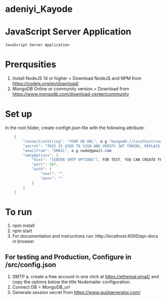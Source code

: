 # adeniyi_Kayode
# JavaScript Server Application  
    
    JavaScript Server Application

# Prerqusities
 1. Install NodeJS 14 or higher = Download NodeJS and NPM from https://nodejs.org/en/download/
 2. MongoDB Online or community version = Download from https://www.mongodb.com/download-center/community

# Set up
  In the root folder, 
    create configh.json file with the following attribute:

```csharp
    {
        "connectionString": "YOUR DB URL", e.g "mongodb://localhost/node-mongo-api"
        "secret": "THIS IS USED TO SIGN AND VERIFY JWT TOKENS, REPLACE IT WITH YOUR OWN SECRET, IT CAN BE ANY STRING"
        "emailFrom": "EMAIL", e.g node@gmail.com
        "smtpOptions": {
            "host": "[ENTER SMTP OPTIONS"], FOR TEST, YOU CAN CREATE FREE TEST ACCOUNT IN ONE CLICK AT https://ethereal.email/
            "port": 587,
            "auth": {
                "user": "",
                "pass": ""
            }
        }
    }
```
# To run
 1. npm install 
 2. npm start
 3. For documentation and instructions run: http://localhost:4000/api-docs in browser

## For testing and Production, Configure in /src/config.json
 1. SMTP 
    a. create a free account in one click at https://ethereal.email/ and copy the options below the title Nodemailer configuration.
 2. Connect DB = MongoDB_url  
 3. Generate session secret from https://www.guidgenerator.com/